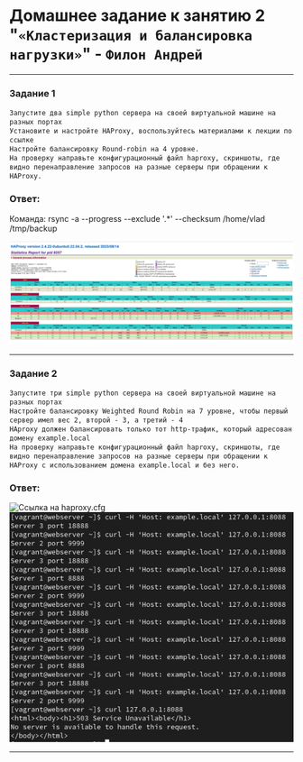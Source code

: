 # Домашнее задание к занятию 2 "`«Кластеризация и балансировка нагрузки»`" - `Филон Андрей`

---

### Задание 1

    Запустите два simple python сервера на своей виртуальной машине на разных портах
    Установите и настройте HAProxy, воспользуйтесь материалами к лекции по ссылке
    Настройте балансировку Round-robin на 4 уровне.
    На проверку направьте конфигурационный файл haproxy, скриншоты, где видно перенаправление запросов на разные серверы при обращении к HAProxy.

### Ответ:  

Команда:
rsync -a --progress --exclude '.*' --checksum /home/vlad /tmp/backup

![Ссылка на скриншот](https://github.com/AndreyFilon/nginx-haproxy/blob/main/1.4%20stats.jpg)

---

### Задание 2

    Запустите три simple python сервера на своей виртуальной машине на разных портах
    Настройте балансировку Weighted Round Robin на 7 уровне, чтобы первый сервер имел вес 2, второй - 3, а третий - 4
    HAproxy должен балансировать только тот http-трафик, который адресован домену example.local
    На проверку направьте конфигурационный файл haproxy, скриншоты, где видно перенаправление запросов на разные серверы при обращении к HAProxy c использованием домена example.local и без него.

### Ответ:

![Ссылка на haproxy.cfg](https://github.com/AndreyFilon/nginx-haproxy/blob/main/2.2%20haproxy-task2.cfg)
![Ссылка на скриншот](https://github.com/AndreyFilon/nginx-haproxy/blob/main/2.1.png)

---

